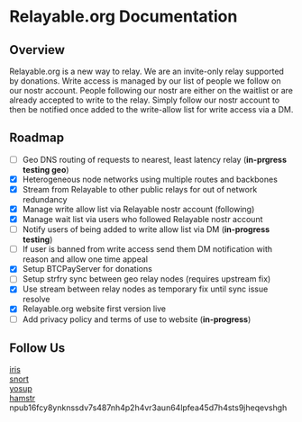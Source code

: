# Relayable.org Documentation

## Overview
Relayable.org is a new way to relay. We are an invite-only relay supported by donations. Write access is managed by our list of people we follow on our nostr account. People following our nostr are either on the waitlist or are already accepted to write to the relay. Simply follow our nostr account to then be notified once added to the write-allow list for write access via a DM.

## Roadmap
- [ ] Geo DNS routing of requests to nearest, least latency relay (**in-prgress testing geo**)
- [x] Heterogeneous node networks using multiple routes and backbones
- [x] Stream from Relayable to other public relays for out of network redundancy
- [x] Manage write allow list via Relayable nostr account (following)
- [x] Manage wait list via users who followed Relayable nostr account
- [ ] Notify users of being added to write allow list via DM (**in-progress testing**) 
- [ ] If user is banned from write access send them DM notification with reason and allow one time appeal
- [x] Setup BTCPayServer for donations 
- [ ] Setup strfry sync between geo relay nodes (requires upstream fix)
- [x] Use stream between relay nodes as temporary fix until sync issue resolve  
- [x] Relayable.org website first version live  
- [ ] Add privacy policy and terms of use to website (**in-progress**)  

## Follow Us
[iris](https://iris.to/relayable)  
[snort](https://snort.social/p/npub16fcy8ynknssdv7s487nh4p2h4vr3aun64lpfea45d7h4sts9jheqevshgh)  
[yosup](https://yosup.app/profile/d2704392769c20d67a153fa77a8557ab071ef27aafc29cf6b46faf582e0595f2)  
[hamstr](https://hamstr.to/profile/npub16fcy8ynknssdv7s487nh4p2h4vr3aun64lpfea45d7h4sts9jheqevshgh)  
npub16fcy8ynknssdv7s487nh4p2h4vr3aun64lpfea45d7h4sts9jheqevshgh

